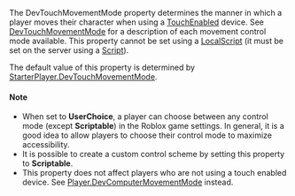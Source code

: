The DevTouchMovementMode property determines the manner in which a player
moves their character when using a
[TouchEnabled](https://create.roblox.com/docs/reference/engine/classes/UserInputService#TouchEnabled) device. See
[DevTouchMovementMode](https://developer.roblox.com/en-us/api-reference/enum/DevTouchMovementMode) for a description of each movement control
mode available. This property cannot be set using a [LocalScript](https://create.roblox.com/docs/reference/engine/classes/LocalScript) (it must
be set on the server using a [Script](https://create.roblox.com/docs/reference/engine/classes/Script)).

The default value of this property is determined by
[StarterPlayer.DevTouchMovementMode](https://create.roblox.com/docs/reference/engine/classes/StarterPlayer#DevTouchMovementMode).

#### Note

- When set to **UserChoice**, a player can choose between any control mode
  (except **Scriptable**) in the Roblox game settings. In general, it is a
  good idea to allow players to choose their control mode to maximize
  accessibility.
- It is possible to create a custom control scheme by setting this
  property to **Scriptable**.
- This property does not affect players who are not using a touch enabled
  device. See [Player.DevComputerMovementMode](https://create.roblox.com/docs/reference/engine/classes/Player#DevComputerMovementMode) instead.